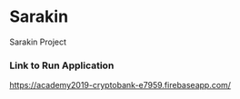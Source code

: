 # Sarakin
Sarakin Project

### Link to Run Application
https://academy2019-cryptobank-e7959.firebaseapp.com/
